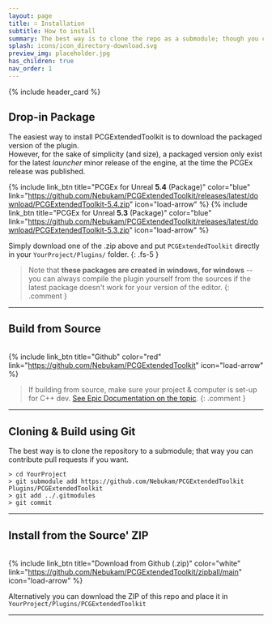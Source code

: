 ```yaml
---
layout: page
title: ∷ Installation
subtitle: How to install
summary: The best way is to clone the repo as a submodule; though you can also download pre-packaged versions.
splash: icons/icon_directory-download.svg
preview_img: placeholder.jpg
has_children: true
nav_order: 1
---
```


{% include header_card %}

## Drop-in Package

The easiest way to install PCGExtendedToolkit is to download the packaged version of the plugin.  
However, for the sake of simplicity (and size), a packaged version only exist for the latest *launcher* minor release of the engine, at the time the PCGEx release was published.  

{% include link_btn title="PCGEx for Unreal **5.4** (Package)" color="blue" link="https://github.com/Nebukam/PCGExtendedToolkit/releases/latest/download/PCGExtendedToolkit-5.4.zip" icon="load-arrow" %}
{% include link_btn title="PCGEx for Unreal **5.3** (Package)" color="blue" link="https://github.com/Nebukam/PCGExtendedToolkit/releases/latest/download/PCGExtendedToolkit-5.3.zip" icon="load-arrow" %}

Simply download one of the .zip above and put `PCGExtendedToolkit` directly in your `YourProject/Plugins/` folder.
{: .fs-5 }

> Note that **these packages are created in windows, for windows** -- you can always compile the plugin yourself from the sources if the latest package doesn't work for your version of the editor.
{: .comment }

---

## Build from Source
   
{% include link_btn title="Github" color="red" link="https://github.com/Nebukam/PCGExtendedToolkit" icon="load-arrow" %}

> If building from source, make sure your project & computer is set-up for C++ dev. [See Epic Documentation on the topic](https://docs.unrealengine.com/4.26/en-US/ProductionPipelines/DevelopmentSetup/VisualStudioSetup/).
{: .comment }

---

## Cloning & Build using Git
   
The best way is to clone the repository to a submodule; that way you can contribute pull requests if you want.

```console
> cd YourProject
> git submodule add https://github.com/Nebukam/PCGExtendedToolkit Plugins/PCGExtendedToolkit
> git add ../.gitmodules
> git commit
```

---

## Install from the Source' ZIP 
   
{% include link_btn title="Download from Github (.zip)" color="white" link="https://github.com/Nebukam/PCGExtendedToolkit/zipball/main" icon="load-arrow" %}

Alternatively you can download the ZIP of this repo and place it in `YourProject/Plugins/PCGExtendedToolkit`

---
